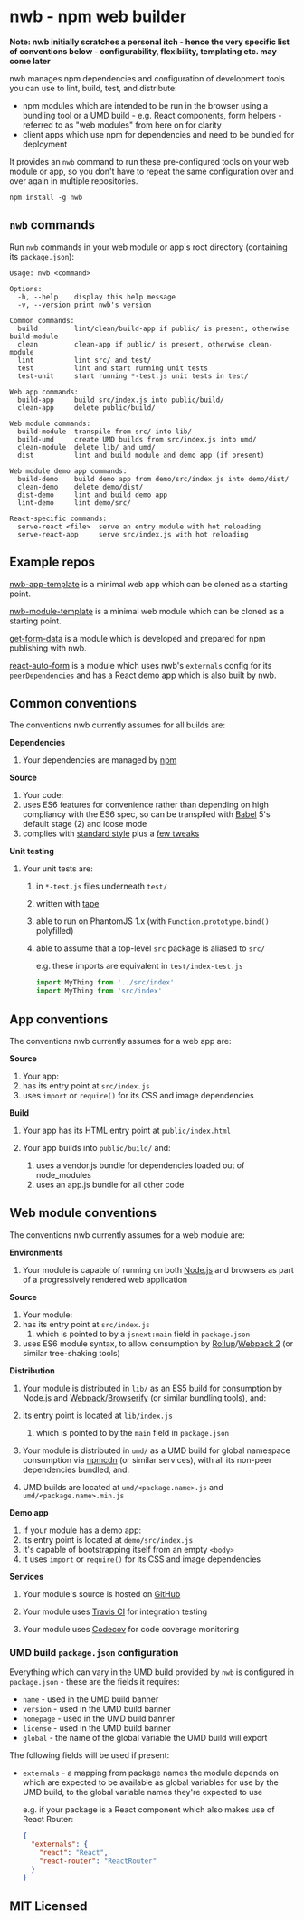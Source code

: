 # nwb - npm web builder

**Note: nwb initially scratches a personal itch - hence the very specific list of conventions below - configurability, flexibility, templating etc. may come later**

nwb manages npm dependencies and configuration of development tools you can use to lint, build, test, and distribute:

* npm modules which are intended to be run in the browser using a bundling tool or a UMD build - e.g. React components, form helpers - referred to as "web modules" from here on for clarity
* client apps which use npm for dependencies and need to be bundled for deployment

It provides an `nwb` command to run these pre-configured tools on your web module or app, so you don't have to repeat the same configuration over and over again in multiple repositories.

```
npm install -g nwb
```

## `nwb` commands

Run `nwb` commands in your web module or app's root directory (containing its `package.json`):

```
Usage: nwb <command>

Options:
  -h, --help    display this help message
  -v, --version print nwb's version

Common commands:
  build         lint/clean/build-app if public/ is present, otherwise build-module
  clean         clean-app if public/ is present, otherwise clean-module
  lint          lint src/ and test/
  test          lint and start running unit tests
  test-unit     start running *-test.js unit tests in test/

Web app commands:
  build-app     build src/index.js into public/build/
  clean-app     delete public/build/

Web module commands:
  build-module  transpile from src/ into lib/
  build-umd     create UMD builds from src/index.js into umd/
  clean-module  delete lib/ and umd/
  dist          lint and build module and demo app (if present)

Web module demo app commands:
  build-demo    build demo app from demo/src/index.js into demo/dist/
  clean-demo    delete demo/dist/
  dist-demo     lint and build demo app
  lint-demo     lint demo/src/

React-specific commands:
  serve-react <file>  serve an entry module with hot reloading
  serve-react-app     serve src/index.js with hot reloading
```

## Example repos

[nwb-app-template](https://github.com/insin/nwb-app-template) is a minimal web app which can be cloned as a starting point.

[nwb-module-template](https://github.com/insin/nwb-module-template) is a minimal web module which can be cloned as a starting point.

[get-form-data](https://github.com/insin/get-form-data) is a module which is developed and prepared for npm publishing with nwb.

[react-auto-form](https://github.com/insin/react-auto-form) is a module which uses nwb's `externals` config for its `peerDependencies` and has a React demo app which is also built by nwb.

## Common conventions

The conventions nwb currently assumes for all builds are:

**Dependencies**

1. Your dependencies are managed by [npm](https://www.npmjs.com/)

**Source**

1. Your code:
  1. uses ES6 features for convenience rather than depending on high compliancy with the ES6 spec, so can be transpiled with [Babel](http://babeljs.io) 5's default stage (2) and loose mode
  1. complies with [standard style](https://github.com/feross/standard) plus a [few tweaks](https://github.com/insin/nwb/blob/master/.eslintrc)

**Unit testing**

1. Your unit tests are:
   1. in `*-test.js` files underneath `test/`
   1. written with [tape](https://github.com/substack/tape)
   1. able to run on PhantomJS 1.x (with `Function.prototype.bind()` polyfilled)
   1. able to assume that a top-level `src` package is aliased to `src/`

      e.g. these imports are equivalent in `test/index-test.js`

      ```javascript
      import MyThing from '../src/index'
      import MyThing from 'src/index'
      ```

## App conventions

The conventions nwb currently assumes for a web app are:

**Source**

1. Your app:
  1. has its entry point at `src/index.js`
  1. uses `import` or `require()` for its CSS and image dependencies

**Build**

1. Your app has its HTML entry point at `public/index.html`

1. Your app builds into `public/build/` and:
   1. uses a vendor.js bundle for dependencies loaded out of node_modules
   1. uses an app.js bundle for all other code

## Web module conventions

The conventions nwb currently assumes for a web module are:

**Environments**

1. Your module is capable of running on both [Node.js](https://nodejs.org) and browsers as part of a progressively rendered web application

**Source**

1. Your module:
  1. has its entry point at `src/index.js`
     1. which is pointed to by a `jsnext:main` field in `package.json`
  1. uses ES6 module syntax, to allow consumption by [Rollup](https://github.com/rollup/rollup)/[Webpack 2](https://github.com/webpack/webpack/pull/861) (or similar tree-shaking tools)

**Distribution**

1. Your module is distributed in `lib/` as an ES5 build for consumption by Node.js and [Webpack](https://github.com/webpack/webpack/)/[Browserify](https://github.com/substack/node-browserify) (or similar bundling tools), and:
  1. its entry point is located at `lib/index.js`
     1. which is pointed to by the `main` field in `package.json`

1. Your module is distributed in `umd/` as a UMD build for global namespace consumption via [npmcdn](https://npmcdn.com) (or similar services), with all its non-peer dependencies bundled, and:
  1. UMD builds are located at `umd/<package.name>.js` and `umd/<package.name>.min.js`

**Demo app**

1. If your module has a demo app:
  1. its entry point is located at `demo/src/index.js`
  1. it's capable of bootstrapping itself from an empty `<body>`
  1. it uses `import` or `require()` for its CSS and image dependencies

**Services**

1. Your module's source is hosted on [GitHub](https://github.com)

1. Your module uses [Travis CI](https://travis-ci.org/) for integration testing

1. Your module uses [Codecov](https://codecov.io) for code coverage monitoring

### UMD build `package.json` configuration

Everything which can vary in the UMD build provided by `nwb` is configured in `package.json` - these are the fields it requires:

* `name` - used in the UMD build banner
* `version` - used in the UMD build banner
* `homepage` - used in the UMD build banner
* `license` - used in the UMD build banner
* `global` - the name of the global variable the UMD build will export

The following fields will be used if present:

* `externals` - a mapping from package names the module depends on which are expected to be available as global variables for use by the UMD build, to the global variable names they're expected to use

  e.g. if your package is a React component which also makes use of React Router:

  ```json
  {
    "externals": {
      "react": "React",
      "react-router": "ReactRouter"
    }
  }
  ```

## MIT Licensed
